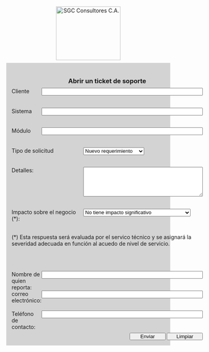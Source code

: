 <!DOCTYPE html>
<html>
<head>
	<meta charset="utf-8">
	<meta http-equiv="X-UA-Compatible" content="IE=edge">
	<title>SGC Consultores - Soporte técnico</title>
	<link rel="stylesheet" href="">
<style>
	* {
		margin: 0;
		padding:0;
	}
	.logo {
		margin-top: 10px;
		height: 10em;
		width: 12em;
		text-align: center;
/*		display: flex;
		align-items: center;
		justify-content: center;
*/	}
	img {
		width: 100%;
		height: auto;
		object-fit: contain;
	}
	#container {
		padding: 1em;
		margin: auto;
		width: 38%;
		min-width: 400px;
		background: lightgray;
		display: flex;
		flex-direction: column;
		flex-wrap: wrap;
	}
	.cmps {
		padding: 0.5em 0 0 0;
		display: flex;
		flex-direction: row;
	}
	.etiq {
		width: 37.5%;
		height: 20px;
		justify-content: middle;
	}
	.campo {
		height: 20px;
	}
	.selec {
		height: 20px;
	}
	.btns {
		padding-top: 0.5em;
		text-align: right;
	}
	@media only screen and (max-width: 1260px) {
		.logo {
			padding-bottom: 0.5em;
		}
		h3 {
			padding-bottom: 0.5em;
		}
		.cmps {
			padding: 0 0 2.25em 0;
		}
	}
</style>
</head>
<body>
	<div align="center">
		<div class="logo">
			<img src="https://www.sgc-consultores.com.ve/img/sgc.jpg" alt="SGC Consultores C.A.">
		</div>
	</div>
	<div id="container">
		<h3 align="center">Abrir un ticket de soporte</h3>
		<div class="cmps">
			<span class="etiq">Cliente</span>
			<input id="cliente" class="campo" type="text" size="50" maxlength="100" />
		</div>
		<div class="cmps">
			<span class="etiq">Sistema</span>
			<input id="sistema" class="campo" type="text" size="50" maxlength="100" />
		</div>
		<div class="cmps">
			<span class="etiq">Módulo</span>
			<input id="modulo" class="campo" type="text" size="50" maxlength="100" />
		</div>
		<div class="cmps">
			<span class="etiq">Tipo de solicitud</span>
			<select id="tipo" class="selec" >
				<option value="nuevo">Nuevo requerimiento</option>
				<option value="falla">Reportar falla</option>
				<option value="mejor">Oportunidad de mejora</option>
				<option value="comen">Comentario</option>
			</select>
		</div>
		<div class="cmps">
			<span class="etiq">Detalles:</span>
			<textarea id="detalles" rows="5" style="width: 62.5%;" maxlength="250"></textarea>
		</div>
		<div class="cmps">
			<span class="etiq">Impacto sobre el negocio (*):</span>
			<select id="impacto" class="selec">
				<option value="bajo">No tiene impacto significativo</option>
				<option value="medio">Impacto medio (no compromete el negocio)</option>
				<option value="alto">Impacto alto (puede ocasionar perjuicio)</option>
			</select>
		</div>
		<div class="cmps">
			<p align="justified">(*) Esta respuesta será evaluada por el servico técnico y se asignará la severidad adecuada en función al acuedo de nivel de servicio.</p>
		</div>	
		<div class="cmps">
			<span class="etiq">Nombre de quien reporta:</span>
			<input id="nombre" class="campo" type="text" size="50" maxlength="100" />
		</div>
		<div class="cmps">
			<span class="etiq">correo electrónico:</span>
			<input id="email" class="campo" type="email" size="50" maxlength="100" title="Debe introducir un formato de email válido (incluir el @)" />
		</div>
		<div class="cmps">
			<span class="etiq">Teléfono de contacto:</span>
			<input id="telefono" class="campo" type="text" size="50" maxlength="100" />
		</div>
		<div class="btns">
			<button id="enviar" onclick="fenviar()" style="width: 7em;">Enviar</button>
			<button id="limpiar" onclick="flimpiar()" style="width: 7em;">Limpiar</button>
		</div>
	</div>
<script>
function fenviar() {
	var datos = new FormData();
	datos.append("cliente", document.getElementById("cliente").value);
	datos.append("sistema", document.getElementById("sistema").value);
	datos.append("modulo", document.getElementById("modulo").value);
	datos.append("tipo", document.getElementById("tipo").value);
	datos.append("detalles", document.getElementById("detalles").value);
	datos.append("impacto", document.getElementById("impacto").value);
	datos.append("nombre", document.getElementById("nombre").value);
	datos.append("email", document.getElementById("email").value);
	datos.append("telefono", document.getElementById("telefono").value);
	var xmlhttp = new XMLHttpRequest();
	xmlhttp.onreadystatechange = function() {
		if (this.readyState == 4 && this.status == 200) {
			respuesta = JSON.parse(this.responseText);
			if (respuesta.exito=='SI') {
				mensaje = "Transacción registrada exitosamente, se generó el ticket No."+respuesta.ticket+"\nSu solicitud será evaluada y se asignará una prioridad en función de\nsu severidad, recibirá un email con más detalles y los próximos pasos.";
				alert(mensaje);
				flimpiar();
			} else {
				alert("Falló el registro de la transacción");
			}
		}
	};
	xmlhttp.open("POST", "registraticket.php", true);
	xmlhttp.send(datos);
}
function flimpiar() {
	document.getElementById('cliente').value = '';
	document.getElementById('sistema').value = '';
	document.getElementById('modulo').value = '';
	document.getElementById('tipo').value = 'nuevo';
	document.getElementById('detalles').value = '';
	document.getElementById('impacto').value = 'bajo';
	document.getElementById('nombre').value = '';
	document.getElementById('email').value = '';
	document.getElementById('telefono').value = '';
}
</script>
</body>
</html>
